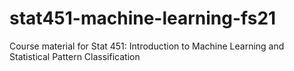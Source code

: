 # stat451-machine-learning-fs21

Course material for Stat 451: Introduction to Machine Learning and Statistical Pattern Classification

